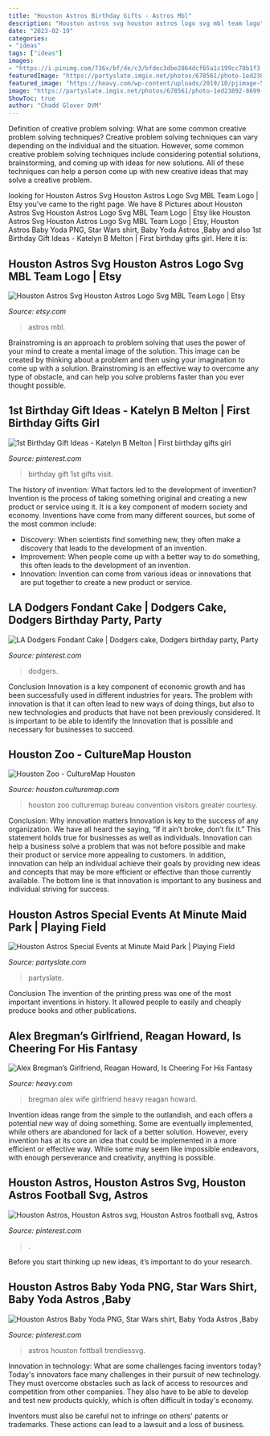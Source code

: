 ```yaml
---
title: "Houston Astros Birthday Gifts - Astros Mbl"
description: "Houston astros svg houston astros logo svg mbl team logo"
date: "2023-02-19"
categories:
- "ideas"
tags: ["ideas"]
images:
- "https://i.pinimg.com/736x/bf/de/c3/bfdec3dbe2864dcf65a1c199cc78b1f3.jpg"
featuredImage: "https://partyslate.imgix.net/photos/678561/photo-1ed23892-8699-498c-a189-83851b10e53b.jpg?w=1200&amp;h=630&amp;fit=crop&amp;crop=faces%2Cedges&amp;ixlib=js-2.3.1"
featured_image: "https://heavy.com/wp-content/uploads/2019/10/pjimage-51-1.jpg?quality=65&amp;strip=all"
image: "https://partyslate.imgix.net/photos/678561/photo-1ed23892-8699-498c-a189-83851b10e53b.jpg?w=1200&amp;h=630&amp;fit=crop&amp;crop=faces%2Cedges&amp;ixlib=js-2.3.1"
ShowToc: true
author: "Chadd Glover DVM"
---
```



Definition of creative problem solving: What are some common creative problem solving techniques?
Creative problem solving techniques can vary depending on the individual and the situation. However, some common creative problem solving techniques include considering potential solutions, brainstorming, and coming up with ideas for new solutions. All of these techniques can help a person come up with new creative ideas that may solve a creative problem.

	

		
looking for Houston Astros Svg Houston Astros Logo Svg MBL Team Logo | Etsy you've came to the right page. We have 8 Pictures about Houston Astros Svg Houston Astros Logo Svg MBL Team Logo | Etsy like Houston Astros Svg Houston Astros Logo Svg MBL Team Logo | Etsy, Houston Astros Baby Yoda PNG, Star Wars shirt, Baby Yoda Astros ,Baby and also 1st Birthday Gift Ideas - Katelyn B Melton | First birthday gifts girl. Here it is:
		
    
## Houston Astros Svg Houston Astros Logo Svg MBL Team Logo | Etsy

<img loading=lazy src="https://i.etsystatic.com/26722433/r/il/a74975/3206181341/il_1588xN.3206181341_hw31.jpg" onerror="this.onerror=null;this.src='https://tse1.mm.bing.net/th?id=OIP.f_6W3Eke2rXIBA51pKAeQQHaF7&amp;pid=15.1';" alt="Houston Astros Svg Houston Astros Logo Svg MBL Team Logo | Etsy">

_Source: etsy.com_

>astros mbl. 

	

Brainstroming is an approach to problem solving that uses the power of your mind to create a mental image of the solution. This image can be created by thinking about a problem and then using your imagination to come up with a solution. Brainstroming is an effective way to overcome any type of obstacle, and can help you solve problems faster than you ever thought possible.

    
## 1st Birthday Gift Ideas - Katelyn B Melton | First Birthday Gifts Girl

<img loading=lazy src="https://i.pinimg.com/736x/bf/de/c3/bfdec3dbe2864dcf65a1c199cc78b1f3.jpg" onerror="this.onerror=null;this.src='https://tse1.mm.bing.net/th?id=OIP.4MnIec4rrekLjQLAu0rq8wHaHa&amp;pid=15.1';" alt="1st Birthday Gift Ideas - Katelyn B Melton | First birthday gifts girl">

_Source: pinterest.com_

>birthday gift 1st gifts visit. 

	

The history of invention: What factors led to the development of invention?
Invention is the process of taking something original and creating a new product or service using it. It is a key component of modern society and economy. Inventions have come from many different sources, but some of the most common include: 
- Discovery: When scientists find something new, they often make a discovery that leads to the development of an invention. 
- Improvement: When people come up with a better way to do something, this often leads to the development of an invention. 
- Innovation: Invention can come from various ideas or innovations that are put together to create a new product or service.

    
## LA Dodgers Fondant Cake | Dodgers Cake, Dodgers Birthday Party, Party

<img loading=lazy src="https://i.pinimg.com/736x/d5/51/36/d55136882d72c6c012113329278134fa.jpg" onerror="this.onerror=null;this.src='https://tse2.mm.bing.net/th?id=OIP.WC6BWEW0XIqp9cylHV-FZQHaJ3&amp;pid=15.1';" alt="LA Dodgers Fondant Cake | Dodgers cake, Dodgers birthday party, Party">

_Source: pinterest.com_

>dodgers. 

	

Conclusion
Innovation is a key component of economic growth and has been successfully used in different industries for years. The problem with innovation is that it can often lead to new ways of doing things, but also to new technologies and products that have not been previously considered. It is important to be able to identify the Innovation that is possible and necessary for businesses to succeed.

    
## Houston Zoo - CultureMap Houston

<img loading=lazy src="http://res.cloudinary.com/culturemap-com/image/upload/f_auto,q_auto/ar_3:4,c_fill,g_faces:center,w_1200/v1525972014/photos/816_original.jpg" onerror="this.onerror=null;this.src='https://tse1.mm.bing.net/th?id=OIP.iLuJFaTr17id1AOaAIAZ9AHaJ4&amp;pid=15.1';" alt="Houston Zoo - CultureMap Houston">

_Source: houston.culturemap.com_

>houston zoo culturemap bureau convention visitors greater courtesy. 

	

Conclusion: Why innovation matters
Innovation is key to the success of any organization. We have all heard the saying, “If it ain’t broke, don’t fix it.” This statement holds true for businesses as well as individuals. Innovation can help a business solve a problem that was not before possible and make their product or service more appealing to customers. In addition, innovation can help an individual achieve their goals by providing new ideas and concepts that may be more efficient or effective than those currently available. The bottom line is that innovation is important to any business and individual striving for success.

    
## Houston Astros Special Events At Minute Maid Park | Playing Field

<img loading=lazy src="https://partyslate.imgix.net/photos/678561/photo-1ed23892-8699-498c-a189-83851b10e53b.jpg?w=1200&amp;h=630&amp;fit=crop&amp;crop=faces%2Cedges&amp;ixlib=js-2.3.1" onerror="this.onerror=null;this.src='https://tse3.mm.bing.net/th?id=OIP.SscP77gMivz0UdR6OI8pXwHaD4&amp;pid=15.1';" alt="Houston Astros Special Events at Minute Maid Park | Playing Field">

_Source: partyslate.com_

>partyslate. 

	

Conclusion
The invention of the printing press was one of the most important inventions in history. It allowed people to easily and cheaply produce books and other publications.

    
## Alex Bregman’s Girlfriend, Reagan Howard, Is Cheering For His Fantasy

<img loading=lazy src="https://heavy.com/wp-content/uploads/2019/10/pjimage-51-1.jpg?quality=65&amp;strip=all" onerror="this.onerror=null;this.src='https://tse3.mm.bing.net/th?id=OIP._LfrSJsnWu1yGW4YHdVWzQHaEK&amp;pid=15.1';" alt="Alex Bregman’s Girlfriend, Reagan Howard, Is Cheering For His Fantasy">

_Source: heavy.com_

>bregman alex wife girlfriend heavy reagan howard. 

	

Invention ideas range from the simple to the outlandish, and each offers a potential new way of doing something. Some are eventually implemented, while others are abandoned for lack of a better solution. However, every invention has at its core an idea that could be implemented in a more efficient or effective way. While some may seem like impossible endeavors, with enough perseverance and creativity, anything is possible.

    
## Houston Astros, Houston Astros Svg, Houston Astros Football Svg, Astros

<img loading=lazy src="https://i.pinimg.com/736x/13/72/4e/13724ed8e4f45ebd836e5dca00c3b208.jpg" onerror="this.onerror=null;this.src='https://tse2.mm.bing.net/th?id=OIP.nXicAPQcyix4VkbbL0AY-wHaGq&amp;pid=15.1';" alt="Houston Astros, Houston Astros svg, Houston Astros football svg, Astros">

_Source: pinterest.com_

>. 

	

Before you start thinking up new ideas, it’s important to do your research.

    
## Houston Astros Baby Yoda PNG, Star Wars Shirt, Baby Yoda Astros ,Baby

<img loading=lazy src="https://i.pinimg.com/736x/b5/49/d1/b549d1885dd23cb52e6d693103002875.jpg" onerror="this.onerror=null;this.src='https://tse3.mm.bing.net/th?id=OIP.7UQ-KstfCDyobnNYplHsEAHaHa&amp;pid=15.1';" alt="Houston Astros Baby Yoda PNG, Star Wars shirt, Baby Yoda Astros ,Baby">

_Source: pinterest.com_

>astros houston fottball trendiessvg. 

	

Innovation in technology: What are some challenges facing inventors today?
Today's innovators face many challenges in their pursuit of new technology. They must overcome obstacles such as lack of access to resources and competition from other companies. They also have to be able to develop and test new products quickly, which is often difficult in today's economy.

Inventors must also be careful not to infringe on others' patents or trademarks. These actions can lead to a lawsuit and a loss of business.

